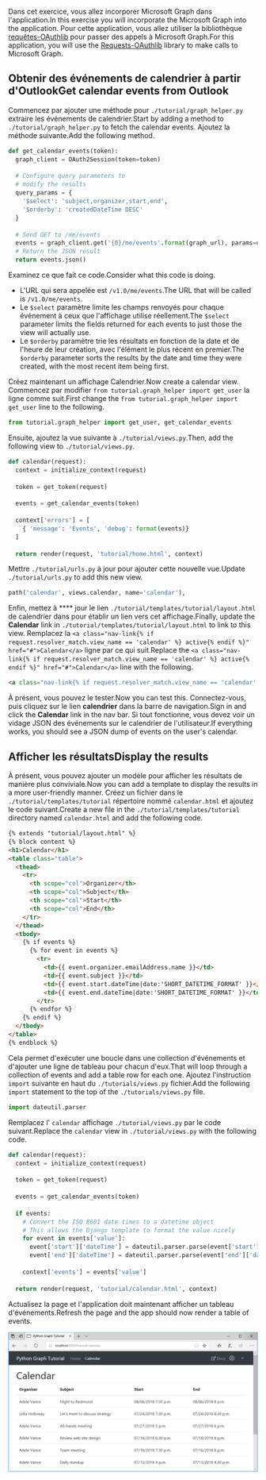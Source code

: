 <!-- markdownlint-disable MD002 MD041 -->

<span data-ttu-id="8c604-101">Dans cet exercice, vous allez incorporer Microsoft Graph dans l'application.</span><span class="sxs-lookup"><span data-stu-id="8c604-101">In this exercise you will incorporate the Microsoft Graph into the application.</span></span> <span data-ttu-id="8c604-102">Pour cette application, vous allez utiliser la bibliothèque [requêtes-OAuthlib](https://requests-oauthlib.readthedocs.io/en/latest/) pour passer des appels à Microsoft Graph.</span><span class="sxs-lookup"><span data-stu-id="8c604-102">For this application, you will use the [Requests-OAuthlib](https://requests-oauthlib.readthedocs.io/en/latest/) library to make calls to Microsoft Graph.</span></span>

## <a name="get-calendar-events-from-outlook"></a><span data-ttu-id="8c604-103">Obtenir des événements de calendrier à partir d'Outlook</span><span class="sxs-lookup"><span data-stu-id="8c604-103">Get calendar events from Outlook</span></span>

<span data-ttu-id="8c604-104">Commencez par ajouter une méthode pour `./tutorial/graph_helper.py` extraire les événements de calendrier.</span><span class="sxs-lookup"><span data-stu-id="8c604-104">Start by adding a method to `./tutorial/graph_helper.py` to fetch the calendar events.</span></span> <span data-ttu-id="8c604-105">Ajoutez la méthode suivante.</span><span class="sxs-lookup"><span data-stu-id="8c604-105">Add the following method.</span></span>

```python
def get_calendar_events(token):
  graph_client = OAuth2Session(token=token)

  # Configure query parameters to
  # modify the results
  query_params = {
    '$select': 'subject,organizer,start,end',
    '$orderby': 'createdDateTime DESC'
  }

  # Send GET to /me/events
  events = graph_client.get('{0}/me/events'.format(graph_url), params=query_params)
  # Return the JSON result
  return events.json()
```

<span data-ttu-id="8c604-106">Examinez ce que fait ce code.</span><span class="sxs-lookup"><span data-stu-id="8c604-106">Consider what this code is doing.</span></span>

- <span data-ttu-id="8c604-107">L'URL qui sera appelée est `/v1.0/me/events`.</span><span class="sxs-lookup"><span data-stu-id="8c604-107">The URL that will be called is `/v1.0/me/events`.</span></span>
- <span data-ttu-id="8c604-108">Le `$select` paramètre limite les champs renvoyés pour chaque événement à ceux que l'affichage utilise réellement.</span><span class="sxs-lookup"><span data-stu-id="8c604-108">The `$select` parameter limits the fields returned for each events to just those the view will actually use.</span></span>
- <span data-ttu-id="8c604-109">Le `$orderby` paramètre trie les résultats en fonction de la date et de l'heure de leur création, avec l'élément le plus récent en premier.</span><span class="sxs-lookup"><span data-stu-id="8c604-109">The `$orderby` parameter sorts the results by the date and time they were created, with the most recent item being first.</span></span>

<span data-ttu-id="8c604-110">Créez maintenant un affichage Calendrier.</span><span class="sxs-lookup"><span data-stu-id="8c604-110">Now create a calendar view.</span></span> <span data-ttu-id="8c604-111">Commencez par modifier `from tutorial.graph_helper import get_user` la ligne comme suit.</span><span class="sxs-lookup"><span data-stu-id="8c604-111">First change the `from tutorial.graph_helper import get_user` line to the following.</span></span>

```python
from tutorial.graph_helper import get_user, get_calendar_events
```

<span data-ttu-id="8c604-112">Ensuite, ajoutez la vue suivante à `./tutorial/views.py`.</span><span class="sxs-lookup"><span data-stu-id="8c604-112">Then, add the following view to `./tutorial/views.py`.</span></span>

```python
def calendar(request):
  context = initialize_context(request)

  token = get_token(request)

  events = get_calendar_events(token)

  context['errors'] = [
    { 'message': 'Events', 'debug': format(events)}
  ]

  return render(request, 'tutorial/home.html', context)
```

<span data-ttu-id="8c604-113">Mettre `./tutorial/urls.py` à jour pour ajouter cette nouvelle vue.</span><span class="sxs-lookup"><span data-stu-id="8c604-113">Update `./tutorial/urls.py` to add this new view.</span></span>

```python
path('calendar', views.calendar, name='calendar'),
```

<span data-ttu-id="8c604-114">Enfin, mettez à \*\*\*\* jour le lien `./tutorial/templates/tutorial/layout.html` de calendrier dans pour établir un lien vers cet affichage.</span><span class="sxs-lookup"><span data-stu-id="8c604-114">Finally, update  the **Calendar** link in `./tutorial/templates/tutorial/layout.html` to link to this view.</span></span> <span data-ttu-id="8c604-115">Remplacez la `<a class="nav-link{% if request.resolver_match.view_name == 'calendar' %} active{% endif %}" href="#">Calendar</a>` ligne par ce qui suit.</span><span class="sxs-lookup"><span data-stu-id="8c604-115">Replace the `<a class="nav-link{% if request.resolver_match.view_name == 'calendar' %} active{% endif %}" href="#">Calendar</a>` line with the following.</span></span>

```html
<a class="nav-link{% if request.resolver_match.view_name == 'calendar' %} active{% endif %}" href="{% url 'calendar' %}">Calendar</a>
```

<span data-ttu-id="8c604-116">À présent, vous pouvez le tester.</span><span class="sxs-lookup"><span data-stu-id="8c604-116">Now you can test this.</span></span> <span data-ttu-id="8c604-117">Connectez-vous, puis cliquez sur le lien **calendrier** dans la barre de navigation.</span><span class="sxs-lookup"><span data-stu-id="8c604-117">Sign in and click the **Calendar** link in the nav bar.</span></span> <span data-ttu-id="8c604-118">Si tout fonctionne, vous devez voir un vidage JSON des événements sur le calendrier de l'utilisateur.</span><span class="sxs-lookup"><span data-stu-id="8c604-118">If everything works, you should see a JSON dump of events on the user's calendar.</span></span>

## <a name="display-the-results"></a><span data-ttu-id="8c604-119">Afficher les résultats</span><span class="sxs-lookup"><span data-stu-id="8c604-119">Display the results</span></span>

<span data-ttu-id="8c604-120">À présent, vous pouvez ajouter un modèle pour afficher les résultats de manière plus conviviale.</span><span class="sxs-lookup"><span data-stu-id="8c604-120">Now you can add a template to display the results in a more user-friendly manner.</span></span> <span data-ttu-id="8c604-121">Créez un fichier dans le `./tutorial/templates/tutorial` répertoire nommé `calendar.html` et ajoutez le code suivant.</span><span class="sxs-lookup"><span data-stu-id="8c604-121">Create a new file in the `./tutorial/templates/tutorial` directory named `calendar.html` and add the following code.</span></span>

```html
{% extends "tutorial/layout.html" %}
{% block content %}
<h1>Calendar</h1>
<table class="table">
  <thead>
    <tr>
      <th scope="col">Organizer</th>
      <th scope="col">Subject</th>
      <th scope="col">Start</th>
      <th scope="col">End</th>
    </tr>
  </thead>
  <tbody>
    {% if events %}
      {% for event in events %}
        <tr>
          <td>{{ event.organizer.emailAddress.name }}</td>
          <td>{{ event.subject }}</td>
          <td>{{ event.start.dateTime|date:'SHORT_DATETIME_FORMAT' }}</td>
          <td>{{ event.end.dateTime|date:'SHORT_DATETIME_FORMAT' }}</td>
        </tr>
      {% endfor %}
    {% endif %}
  </tbody>
</table>
{% endblock %}
```

<span data-ttu-id="8c604-122">Cela permet d'exécuter une boucle dans une collection d'événements et d'ajouter une ligne de tableau pour chacun d'eux.</span><span class="sxs-lookup"><span data-stu-id="8c604-122">That will loop through a collection of events and add a table row for each one.</span></span> <span data-ttu-id="8c604-123">Ajoutez l'instruction `import` suivante en haut du `./tutorials/views.py` fichier.</span><span class="sxs-lookup"><span data-stu-id="8c604-123">Add the following `import` statement to the top of the `./tutorials/views.py` file.</span></span>

```python
import dateutil.parser
```

<span data-ttu-id="8c604-124">Remplacez l' `calendar` affichage `./tutorial/views.py` par le code suivant.</span><span class="sxs-lookup"><span data-stu-id="8c604-124">Replace the `calendar` view in `./tutorial/views.py` with the following code.</span></span>

```python
def calendar(request):
  context = initialize_context(request)

  token = get_token(request)

  events = get_calendar_events(token)

  if events:
    # Convert the ISO 8601 date times to a datetime object
    # This allows the Django template to format the value nicely
    for event in events['value']:
      event['start']['dateTime'] = dateutil.parser.parse(event['start']['dateTime'])
      event['end']['dateTime'] = dateutil.parser.parse(event['end']['dateTime'])

    context['events'] = events['value']

  return render(request, 'tutorial/calendar.html', context)
```

<span data-ttu-id="8c604-125">Actualisez la page et l'application doit maintenant afficher un tableau d'événements.</span><span class="sxs-lookup"><span data-stu-id="8c604-125">Refresh the page and the app should now render a table of events.</span></span>

![Capture d'écran du tableau des événements](./images/add-msgraph-01.png)
